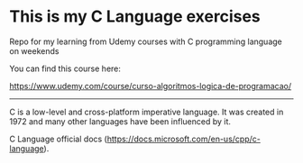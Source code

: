 # This is my C Language exercises

Repo for my learning from Udemy courses with C programming language on weekends

You can find this course here: 

https://www.udemy.com/course/curso-algoritmos-logica-de-programacao/

_ _ _ _ _ _ _ _ _ _

C is a low-level and cross-platform imperative language. It was created in 1972 and many other languages have been influenced by it.

C Language official docs (https://docs.microsoft.com/en-us/cpp/c-language).

